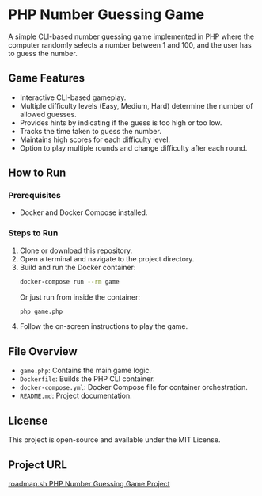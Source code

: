 # PHP Number Guessing Game

A simple CLI-based number guessing game implemented in PHP where the computer randomly selects a number between 1 and 100, and the user has to guess the number.

## Game Features

- Interactive CLI-based gameplay.
- Multiple difficulty levels (Easy, Medium, Hard) determine the number of allowed guesses.
- Provides hints by indicating if the guess is too high or too low.
- Tracks the time taken to guess the number.
- Maintains high scores for each difficulty level.
- Option to play multiple rounds and change difficulty after each round.

## How to Run

### Prerequisites

- Docker and Docker Compose installed.

### Steps to Run

1. Clone or download this repository.
2. Open a terminal and navigate to the project directory.
3. Build and run the Docker container:
   ```bash
   docker-compose run --rm game
   ```
   Or just run from inside the container:
   ```bash
   php game.php
   ```
4. Follow the on-screen instructions to play the game.

## File Overview

- `game.php`: Contains the main game logic.
- `Dockerfile`: Builds the PHP CLI container.
- `docker-compose.yml`: Docker Compose file for container orchestration.
- `README.md`: Project documentation.

## License

This project is open-source and available under the MIT License.

## Project URL

[roadmap.sh PHP Number Guessing Game Project](https://roadmap.sh/projects/number-guessing-game)
